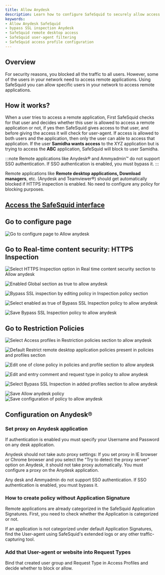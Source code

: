 ```yaml
---
title: Allow Anydesk
description: Learn how to configure SafeSquid to securely allow access to Anydesk and other remote desktop applications while maintaining granular control through user profiles, SSL inspection bypass, and request type filters.
keywords:
- Allow Anydesk SafeSquid
- bypass SSL inspection Anydesk
- SafeSquid remote desktop access
- SafeSquid user-agent filtering
- SafeSquid access profile configuration
---
```


## Overview
For security reasons, you blocked all the traffic to all users. However, some of the users in your network need to access remote applications. Using SafeSquid you can allow specific users in your network to access remote applications.

## How it works?
When a user tries to access a remote application, First SafeSquid checks for that user and decides whether this user is allowed to access a remote application or not, if yes then SafeSquid gives access to that user, and before giving the access it will check for user-agent. If access is allowed to both users and the application, then only the user can able to access that application. If the user **Samidha wants access** to the XYZ application but is trying to access the **ABC** application, SafeSquid will block to user Samidha.

:::note
Remote applications like Anydesk® and Ammyadmin™ do not support SSO authentication. If SSO authentication is enabled, you must bypass it.
:::

Remote applications like **Remote desktop applications, Download managers**, etc. (Anydesk and Teamviewer®) should get automatically blocked if HTTPS inspection is enabled. No need to configure any policy for blocking purposes.

## [Access the SafeSquid interface](/docs/08-SafeSquid%20Interface/Accessing%20the%20SafeSquid%20Interface.md)
## Go to configure page
![Go to configure page to Allow anydesk](/img/How_To/Allow_anydesk/image1.webp)

## Go to Real-time content security: HTTPS Inspection
![Select HTTPS Inspection option in Real time content security section to Allow anydesk](/img/How_To/Allow_anydesk/image2.webp)

![Enabled Global section as true to allow anydesk](/img/How_To/Allow_anydesk/image3.webp)

![Bypass SSL inspection by editing policy in Inspection policy section](/img/How_To/Allow_anydesk/image4.webp)

![Select enabled as true of Bypass SSL Inspection policy to allow anydesk](/img/How_To/Allow_anydesk/image5.webp)

![Save Bypass SSL Inspection policy to allow anydesk](/img/How_To/Allow_anydesk/image6.webp)

## Go to Restriction Policies
![Select Access profiles in Restriction policies section to allow anydesk](/img/How_To/Allow_anydesk/image7.webp)

![Default Restrict remote desktop application policies present in policies and profiles section](/img/How_To/Allow_anydesk/image8.webp)

![Edit one of clone policy in policies and profile section to allow anydesk](/img/How_To/Allow_anydesk/image9.webp)

![Edit and entry comment and request type in policy to allow anydesk](/img/How_To/Allow_anydesk/image10.webp)

![Select Bypass SSL Inspection in added profiles section to allow anydesk](/img/How_To/Allow_anydesk/image11.webp)

![Save Allow anydesk policy](/img/How_To/Allow_anydesk/image12.webp)![Save configuration of policy to allow anydesk](/img/How_To/Allow_anydesk/image13.webp)

## Configuration on Anydesk®
### Set proxy on Anydesk application
If authentication is enabled you must specify your Username and Password on any desk application.

Anydesk should not take auto proxy settings: If you set proxy in IE browser or Chrome browser and you select the "Try to detect the proxy server" option on Anydesk, it should not take proxy automatically. You must configure a proxy on the Anydesk application.

Any desk and Ammyadmin do not support SSO authentication. If SSO authentication is enabled, you must bypass it.

### How to create policy without Application Signature
Remote applications are already categorized in the SafeSquid Application Signatures. First, you need to check whether the Application is categorized or not.

If an application is not categorized under default Application Signatures, find the User-agent using SafeSquid's extended logs or any other traffic-capturing tool.

### Add that User-agent or website into Request Types
Bind that created user group and Request Type in Access Profiles and decide whether to block or allow.
